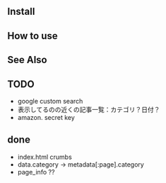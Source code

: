 

## Install



## How to use

## See Also


## TODO
- google custom search
- 表示してるのの近くの記事一覧：カテゴリ？日付？
- amazon. secret key

## done

- index.html crumbs
- data.category -> metadata[:page].category
- page_info ??

